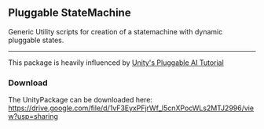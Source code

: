 ## Pluggable StateMachine

Generic Utility scripts for creation of a statemachine with dynamic pluggable states.

-------
This package is heavily influenced by [Unity's Pluggable AI Tutorial](https://learn.unity.com/tutorial/5c515373edbc2a001fd5c79d#5c7f8528edbc2a002053b487 )

### Download

The UnityPackage can be downloaded here: https://drive.google.com/file/d/1vF3EyxPFjrWf_l5cnXPocWLs2MTJ2996/view?usp=sharing 
